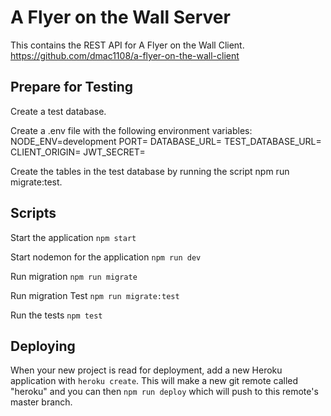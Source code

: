 # A Flyer on the Wall Server

This contains the REST API for A Flyer on the Wall Client. https://github.com/dmac1108/a-flyer-on-the-wall-client

## Prepare for Testing

Create a test database.

Create a .env file with the following environment variables:
NODE_ENV=development
PORT=
DATABASE_URL=
TEST_DATABASE_URL=
CLIENT_ORIGIN=
JWT_SECRET=

Create the tables in the test database by running the script npm run migrate:test.

## Scripts

Start the application `npm start`

Start nodemon for the application `npm run dev`

Run migration `npm run migrate`

Run migration Test `npm run migrate:test`

Run the tests `npm test`

## Deploying

When your new project is read for deployment, add a new Heroku application with `heroku create`. This will make a new git remote called "heroku" and you can then `npm run deploy` which will push to this remote's master branch.